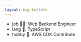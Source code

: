 ```yaml
---
layout: big-bullets
---
```


<profile />

* job 👨‍💻: Web Backend Engineer
* lang 📝: TypeScript
* hobby 🚀: AWS CDK Contribute
